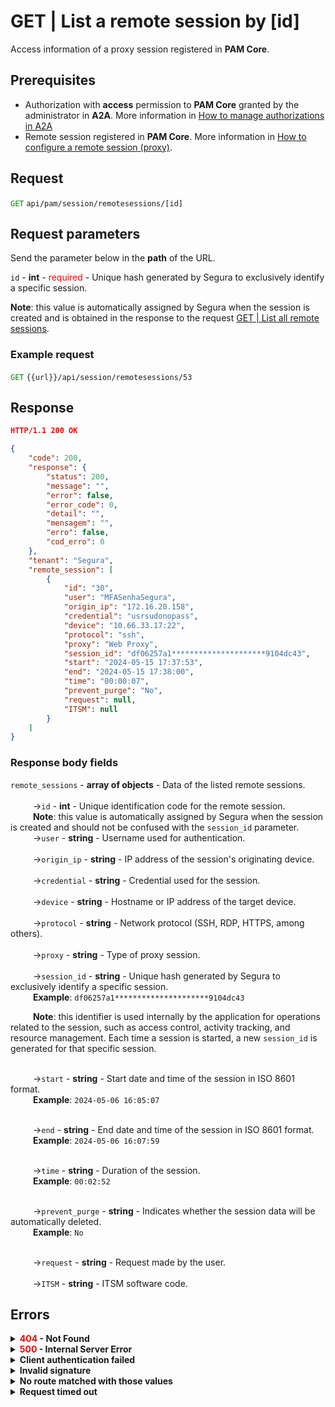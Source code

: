 # GET | List a remote session by [id]

Access information of a proxy session registered in **PAM Core**.

## Prerequisites
*  Authorization with **access** permission to **PAM Core** granted by the administrator in **A2A**.
More information in [How to manage authorizations in A2A](/v4/docs/how-to-manage-authorizations-in-a2a)
* Remote session registered in **PAM Core**. 
More information in [How to configure a remote session (proxy)](/v4/docs/pam-session-configure-remote-session-proxy).

## Request
 <code><span style="color:green">GET</code></span> `api/pam/session/remotesessions/[id]`

## Request parameters

Send the parameter below in the <b>path</b> of the URL.

<summary><code>id</code> - <b>int</b> - <span style="color:red">required</span> - Unique hash generated by Segura to exclusively identify a specific session.</summary>
<p><b>Note</b>: this value is automatically assigned by Segura when the session is created and is obtained in the response to the request <a href="/v4/docs/api-get-list-all-remote-sessions">GET | List all remote sessions</a>.</p>

### Example request

<code><span style="color:green">GET</code></span> `{{url}}/api/session/remotesessions/53`

## Response

``` json
HTTP/1.1 200 OK
```

``` json
{
    "code": 200,
    "response": {
        "status": 200,
        "message": "",
        "error": false,
        "error_code": 0,
        "detail": "",
        "mensagem": "",
        "erro": false,
        "cod_erro": 0
    },
    "tenant": "Segura",
    "remote_session": [
        {
            "id": "30",
            "user": "MFASenhaSegura",
            "origin_ip": "172.16.20.158",
            "credential": "usrsudonopass",
            "device": "10.66.33.17:22",
            "protocol": "ssh",
            "proxy": "Web Proxy",
            "session_id": "df06257a1*********************9104dc43",
            "start": "2024-05-15 17:37:53",
            "end": "2024-05-15 17:38:00",
            "time": "00:00:07",
            "prevent_purge": "No",
            "request": null,
            "ITSM": null
        }
    ]
}
```


### Response body fields

<summary><code>remote_sessions</code> - <b>array of objects</b> - Data of the listed remote sessions.</summary>

<br>
<summary>&nbsp;&emsp;&emsp;&nbsp;→<code>id</code> - <b><b>int</b></b> - Unique identification code for the remote session.</summary>&nbsp;&emsp;&emsp;&nbsp;<b>Note</b>: this value is automatically assigned by Segura when the session is created and should not be confused with the <code>session_id</code> parameter.

<br>
<summary>&nbsp;&emsp;&emsp;&nbsp;→<code>user</code> - <b><b>string</b></b> - Username used for authentication.</summary>

<br>
<summary>&nbsp;&emsp;&emsp;&nbsp;→<code>origin_ip</code> - <b><b>string</b></b> - IP address of the session's originating device.</summary>

<br>
<summary>&nbsp;&emsp;&emsp;&nbsp;→<code>credential</code> - <b>string</b> - Credential used for the session.</summary>

<br>
<summary>&nbsp;&emsp;&emsp;&nbsp;→<code>device</code> - <b>string</b> - Hostname or IP address of the target device.</summary>
  
<br>
<summary>&nbsp;&emsp;&emsp;&nbsp;→<code>protocol</code> - <b>string</b> - Network protocol (SSH, RDP, HTTPS, among others).</summary>

<br>
<summary>&nbsp;&emsp;&emsp;&nbsp;→<code>proxy</code> - <b>string</b> - Type of proxy session.</summary>

<br>
<summary>&nbsp;&emsp;&emsp;&nbsp;→<code>session_id</code> - <b>string</b> - Unique hash generated by Segura to exclusively identify a specific session.</summary>&nbsp;&emsp;&emsp;&nbsp;<b>Example</b>: <code>df06257a1*********************9104dc43</code>

&nbsp;&emsp;&emsp;&nbsp;<b>Note</b>: this identifier is used internally by the application for operations related to the session, such as access control, activity tracking, and resource management. Each time a session is started, a new <code>session_id</code> is generated for that specific session.

<br>
<summary>&nbsp;&emsp;&emsp;&nbsp;→<code>start</code> - <b>string</b> - Start date and time of the session in ISO 8601 format.</summary>
&nbsp;&emsp;&emsp;&nbsp;<b>Example</b>: <code>2024-05-06 16:05:07</code></p>

<br>
<summary>&nbsp;&emsp;&emsp;&nbsp;→<code>end</code> - <b>string</b> - End date and time of the session in ISO 8601 format.</summary>
&nbsp;&emsp;&emsp;&nbsp;<b>Example</b>: <code>2024-05-06 16:07:59</code></p>

<br>
<summary>&nbsp;&emsp;&emsp;&nbsp;→<code>time</code> - <b>string</b> - Duration of the session.</summary>
&nbsp;&emsp;&emsp;&nbsp;<b>Example</b>: <code>00:02:52</code></p>

<br>
<summary>&nbsp;&emsp;&emsp;&nbsp;→<code>prevent_purge</code> - <b>string</b> - Indicates whether the session data will be automatically deleted.</summary>
&nbsp;&emsp;&emsp;&nbsp;<b>Example</b>: <code>No</code></p>

<br>
<summary>&nbsp;&emsp;&emsp;&nbsp;→<code>request</code> - <b>string</b> - Request made by the user.</summary>

<br>
<summary>&nbsp;&emsp;&emsp;&nbsp;→<code>ITSM</code> - <b>string</b> - ITSM software code.</summary>


 ## Errors
 
<details>
<summary><b><span style="color:red">404</span> - Not Found</b></summary>

***
<b>Message: "Resource sub not found"</b><br>

<p><b>Possible cause</b>: the URL or the requested resource isn’t correct.<br>
        
<b>Solution</b>: check the URL and make sure the parameter is correct.</p>
* * *
</details>


<details>
 
<summary><b><span style="color:red">500</span> - Internal Server Error</b></summary>

***
    
<b>Message: "Unexpected error."</b><br>
 
<p><b>Possible cause</b>: the error is in the Segura server.<br>
        
<b>Solution</b>: contact the support team for more information.</p>

***

<b>Message: "You are not authorized to access this resource."</b>

<p><b>Possible cause</b>: you don’t have the authorization to access this resource.<br>
        
<b>Solution</b>: ask the administrator to check your permission to access the <b>Web Proxy Session</b> resources in <b>A2A</b>.</p>

* * *
 </details>   

  

<details>
<summary><b>Client authentication failed</b></summary>

*** 
   
<b>Message: "Client authentication failed."</b>
<p><b>Possible cause</b>: failure in your application authentication with the Segura server. <br>
        
<b>Solution</b>: check the authentication parameters such as <code>Access Token URL</code>, <code>Client ID</code> e <code>Client secret</code> and request a new access token.</p>
 
* * *   
</details>
     
  

<details>
<summary><b>Invalid signature</b></summary>

*** 
    
<b>Message: "Invalid signature"</b>
    
<p><b>Possible cause</b>: failure in recognizing the URL of the client application.
        
<b>Solution</b>: check the URL of the client application and resent the request.</p>

* * * 
</details>
     

<details>
    <summary><b>No route matched with those values</b></summary>
    
***   
    
<b>Message: "No route matched with those values."</b>
   <p><b>Possible cause</b>: the authorization header is missing in the API request.<br>
        
  <b>Solution</b>: request a new access token.</p>
   
 * * *
</details>
 

<details>
    <summary><b> Request timed out</b></summary>
    
***
    
<b>Message: "Request timed out."</b>
<p><b>Possible cause</b>: the request time has expired.<br>
        
<b>Solution</b>: check the connectivity between the source of the request and the Segura server.</p>
</details>
